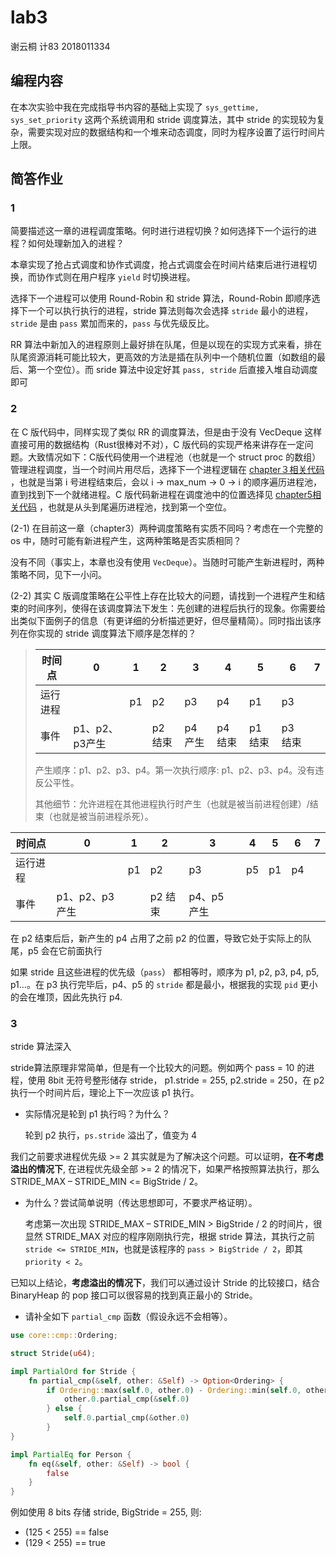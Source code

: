 # lab3

谢云桐 计83 2018011334



## 编程内容

在本次实验中我在完成指导书内容的基础上实现了 `sys_gettime, sys_set_priority` 这两个系统调用和 stride 调度算法，其中 stride 的实现较为复杂，需要实现对应的数据结构和一个堆来动态调度，同时为程序设置了运行时间片上限。



## 简答作业

### 1

简要描述这一章的进程调度策略。何时进行进程切换？如何选择下一个运行的进程？如何处理新加入的进程？

本章实现了抢占式调度和协作式调度，抢占式调度会在时间片结束后进行进程切换，而协作式则在用户程序 `yield` 时切换进程。

选择下一个进程可以使用 Round-Robin 和 stride 算法，Round-Robin 即顺序选择下一个可以执行执行的进程，stride 算法则每次会选择 `stride` 最小的进程，`stride` 是由 `pass` 累加而来的，`pass` 与优先级反比。

RR 算法中新加入的进程原则上最好排在队尾，但是以现在的实现方式来看，排在队尾资源消耗可能比较大，更高效的方法是插在队列中一个随机位置（如数组的最后、第一个空位）。而 sride 算法中设定好其 `pass, stride` 后直接入堆自动调度即可

### 2

在 C 版代码中，同样实现了类似 RR 的调度算法，但是由于没有 VecDeque 这样直接可用的数据结构（Rust很棒对不对），C 版代码的实现严格来讲存在一定问题。大致情况如下：C版代码使用一个进程池（也就是一个 struct proc 的数组）管理进程调度，当一个时间片用尽后，选择下一个进程逻辑在 [chapter３相关代码](https://github.com/DeathWish5/ucore-Tutorial/blob/ch3/kernel/proc.c#L60-L74) ，也就是当第 i 号进程结束后，会以 i -> max_num -> 0 -> i 的顺序遍历进程池，直到找到下一个就绪进程。C 版代码新进程在调度池中的位置选择见 [chapter5相关代码](https://github.com/DeathWish5/ucore-Tutorial/blob/ch5/kernel/proc.c#L90-L98) ，也就是从头到尾遍历进程池，找到第一个空位。

(2-1) 在目前这一章（chapter3）两种调度策略有实质不同吗？考虑在一个完整的 os 中，随时可能有新进程产生，这两种策略是否实质相同？

没有不同（事实上，本章也没有使用 `VecDeque`）。当随时可能产生新进程时，两种策略不同，见下一小问。

(2-2) 其实 C 版调度策略在公平性上存在比较大的问题，请找到一个进程产生和结束的时间序列，使得在该调度算法下发生：先创建的进程后执行的现象。你需要给出类似下面例子的信息（有更详细的分析描述更好，但尽量精简）。同时指出该序列在你实现的 stride 调度算法下顺序是怎样的？

> | 时间点   | 0              | 1    | 2       | 3       | 4       | 5       | 6       | 7    |
> | -------- | -------------- | ---- | ------- | ------- | ------- | ------- | ------- | ---- |
> | 运行进程 |                | p1   | p2      | p3      | p4      | p1      | p3      |      |
> | 事件     | p1、p2、p3产生 |      | p2 结束 | p4 产生 | p4 结束 | p1 结束 | p3 结束 |      |
>
> 产生顺序：p1、p2、p3、p4。第一次执行顺序: p1、p2、p3、p4。没有违反公平性。
>
> 其他细节：允许进程在其他进程执行时产生（也就是被当前进程创建）/结束（也就是被当前进程杀死）。

| 时间点   | 0              | 1    | 2       | 3           | 4    | 5    | 6    | 7    |
| -------- | -------------- | ---- | ------- | ----------- | ---- | ---- | ---- | ---- |
| 运行进程 |                | p1   | p2      | p3          | p5   | p1   | p4   |      |
| 事件     | p1、p2、p3产生 |      | p2 结束 | p4、p5 产生 |      |      |      |      |

在 p2 结束后后，新产生的 p4 占用了之前 p2 的位置，导致它处于实际上的队尾，p5 会在它前面执行

如果 stride 且这些进程的优先级（`pass`） 都相等时，顺序为 p1, p2, p3, p4, p5, p1...。在 p3 执行完毕后，p4、p5 的 `stride` 都是最小，根据我的实现 `pid` 更小的会在堆顶，因此先执行 p4.



### 3

stride 算法深入

stride算法原理非常简单，但是有一个比较大的问题。例如两个 pass = 10 的进程，使用 8bit 无符号整形储存 stride， p1.stride = 255, p2.stride = 250，在 p2 执行一个时间片后，理论上下一次应该 p1 执行。

- 实际情况是轮到 p1 执行吗？为什么？

  轮到 p2 执行，`ps.stride` 溢出了，值变为 4

我们之前要求进程优先级 >= 2 其实就是为了解决这个问题。可以证明，**在不考虑溢出的情况下**, 在进程优先级全部 >= 2 的情况下，如果严格按照算法执行，那么 STRIDE_MAX – STRIDE_MIN <= BigStride / 2。

- 为什么？尝试简单说明（传达思想即可，不要求严格证明）。

  考虑第一次出现 STRIDE_MAX – STRIDE_MIN > BigStride / 2 的时间片，很显然 STRIDE_MAX 对应的程序刚刚执行完，根据 stride 算法，其执行之前 `stride <= STRIDE_MIN`，也就是该程序的 `pass > BigStride / 2`，即其 `priority < 2`。 

已知以上结论，**考虑溢出的情况下**，我们可以通过设计 Stride 的比较接口，结合 BinaryHeap 的 pop 接口可以很容易的找到真正最小的 Stride。

- 请补全如下 `partial_cmp` 函数（假设永远不会相等）。

```rust
use core::cmp::Ordering;

struct Stride(u64);

impl PartialOrd for Stride {
    fn partial_cmp(&self, other: &Self) -> Option<Ordering> {
        if Ordering::max(self.0, other.0) - Ordering::min(self.0, other.0) <= BigStride / 2 {
            other.0.partial_cmp(&self.0)
        } else {
            self.0.partial_cmp(&other.0)
        }
}

impl PartialEq for Person {
    fn eq(&self, other: &Self) -> bool {
        false
    }
}
```

例如使用 8 bits 存储 stride, BigStride = 255, 则:

- (125 < 255) == false
- (129 < 255) == true